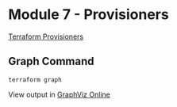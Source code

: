 # Module 7 - Provisioners
[Terraform Provisioners](https://www.terraform.io/docs/provisioners/index.html)
## Graph Command
```shell script
terraform graph
```
View output in [GraphViz Online](https://dreampuf.github.io/GraphvizOnline/)
